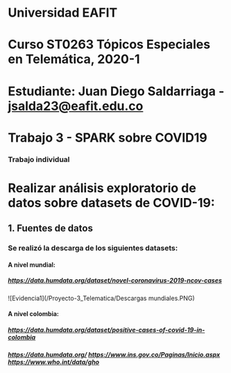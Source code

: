 # Universidad EAFIT
# Curso ST0263 Tópicos Especiales en Telemática, 2020-1
# Estudiante: Juan Diego Saldarriaga - jsalda23@eafit.edu.co
# Trabajo 3 - SPARK sobre COVID19
### Trabajo individual
# Realizar análisis exploratorio de datos sobre datasets de COVID-19:
## 1. Fuentes de datos

### Se realizó la descarga de los siguientes datasets:

#### A nivel mundial:
##### https://data.humdata.org/dataset/novel-coronavirus-2019-ncov-cases
![Evidencia1](/Proyecto-3_Telematica/Descargas mundiales.PNG)

#### A nivel colombia:
##### https://data.humdata.org/dataset/positive-cases-of-covid-19-in-colombia
##### https://data.humdata.org/ https://www.ins.gov.co/Paginas/Inicio.aspx https://www.who.int/data/gho
